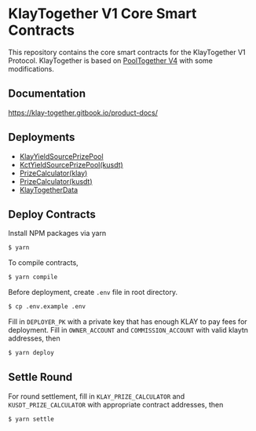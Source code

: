 # KlayTogether V1 Core Smart Contracts

This repository contains the core smart contracts for the KlayTogether V1 Protocol.
KlayTogether is based on [PoolTogether V4](https://github.com/pooltogether/v4-core) with some modifications.

## Documentation

https://klay-together.gitbook.io/product-docs/

## Deployments

- [KlayYieldSourcePrizePool](https://scope.klaytn.com/account/0x4c0ecF35621874ea178e640F15621279E5AF0Cf6)
- [KctYieldSourcePrizePool(kusdt)](https://scope.klaytn.com/account/0x9cc9EA2f20d41A1AdAc927eFFACe8E423b4BF697)
- [PrizeCalculator(klay)](https://scope.klaytn.com/account/0xFE7041c410944EFa6754176bAfDf1C66E3298e75)
- [PrizeCalculator(kusdt)](https://scope.klaytn.com/account/0xf27fE2D50e9F3B0b0DC7A5e886452c41A6359508)
- [KlayTogetherData](https://scope.klaytn.com/account/0xF2468eaC810891DEEF85eABa0BcF49A21D58e400)

## Deploy Contracts

Install NPM packages via yarn

```sh
$ yarn
```

To compile contracts,

```sh
$ yarn compile
```

Before deployment, create `.env` file in root directory.

```sh
$ cp .env.example .env
```

Fill in `DEPLOYER_PK` with a private key that has enough KLAY to pay fees for deployment.
Fill in `OWNER_ACCOUNT` and `COMMISSION_ACCOUNT` with valid klaytn addresses, then

```sh
$ yarn deploy
```

## Settle Round

For round settlement, fill in `KLAY_PRIZE_CALCULATOR` and `KUSDT_PRIZE_CALCULATOR` with appropriate
contract addresses, then

```sh
$ yarn settle
```
